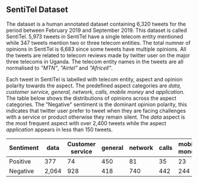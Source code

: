 ## SentiTel Dataset


The dataset is a human annotated dataset containing 6,320 tweets for the period between February 2019 and September 2019. This dataset is called SentiTel. 5,973 tweets in SentiTel have a single telecom entity mentioned while 347 tweets mention two or three telecom entities.  The total numner of opinions in SentiTel is 6,683 since some tweets have multiple opinions. All the tweets are related to telecom reviews made by twitter user on the major three telecoms in Uganda. The telecom entity names in the tweets are all normalised to *"MTN"*, *"Airtel"* and *"Africell"*.

Each tweet in SentiTel is labelled with telecom entity, aspect and opinion polarity towards the aspect. The predefined aspect categories are *data, customer service, general, network, calls, mobile money* and *application*. The table below shows the distributions of opinions across the aspect categories. The "Negative" sentiment is the dominant opinion polarity, this indicates that twitter user prefer to tweet when they are facing challenges with a service or product otherwise they remain silent. The *data* aspect is the most frequent aspect with over 2,400 tweets while the aspect *application* appears in less than 150 tweets.



Sentiment | data|Customer service|general|network|calls|mobile money| application|
----------| ----|----------------|-------|-------|-----|------------|------------|
Positive | 377 | 74 | 450 |  81 | 35 | 23 | 8 |
Negative | 2,064 |  928 | 418 | 740 | 442 | 244 | 139|


